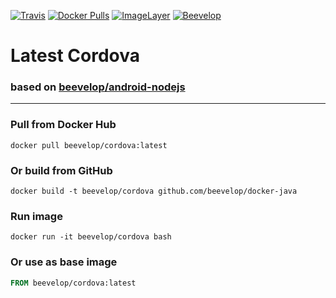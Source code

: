 [![Travis](https://img.shields.io/travis/beevelop/docker-cordova.svg?style=flat-square)](https://travis-ci.org/beevelop/docker-cordova)
[![Docker Pulls](https://img.shields.io/docker/pulls/beevelop/cordova.svg?style=flat-square)](https://links.beevelop.com/d-cordova)
[![ImageLayer](https://badge.imagelayers.io/beevelop/cordova:latest.svg)](https://imagelayers.io/?images=beevelop/cordova:latest)
[![Beevelop](https://links.beevelop.com/honey-badge)](https://beevelop.com)

# Latest Cordova
### based on [beevelop/android-nodejs](https://github.com/beevelop/docker-android-nodejs)
----
### Pull from Docker Hub
```
docker pull beevelop/cordova:latest
```

### Or build from GitHub
```
docker build -t beevelop/cordova github.com/beevelop/docker-java
```

### Run image
```
docker run -it beevelop/cordova bash
```

### Or use as base image
```Dockerfile
FROM beevelop/cordova:latest
```
